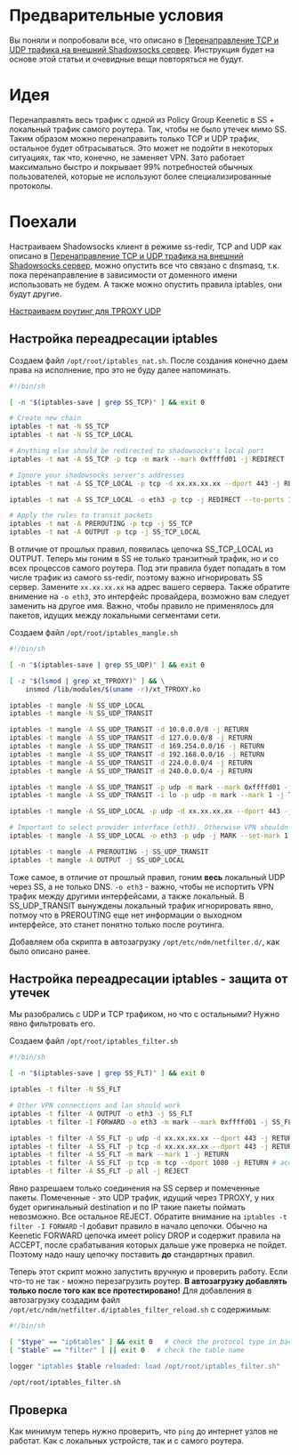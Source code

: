 # Предварительные условия
Вы поняли и попробовали все, что описано в [Перенаправление TCP и UDP трафика на внешний Shadowsocks сервер](SHADOWSOCKS_TCP_UDP.md). Инструкция будет на основе этой статьи и очевидные вещи повторяться не будут.

# Идея
Перенаправлять весь трафик с одной из Policy Group Keenetic в SS + локальный трафик самого роутера. Так, чтобы не было утечек мимо SS. Таким образом можно перенаправить только TCP и UDP трафик, остальное будет обтрасываться. Это может не подойти в некоторых ситуациях, так что, конечно, не заменяет VPN. Зато работает максимально быстро и покрывает 99% потребностей обычных пользователей, которые не используют более специализированные протоколы.

# Поехали
Настраиваем Shadowsocks клиент в режиме ss-redir, TCP and UDP как описано в [Перенаправление TCP и UDP трафика на внешний Shadowsocks сервер](SHADOWSOCKS_TCP_UDP.md), можно опустить все что связано с dnsmasq, т.к. пока перенаправление в зависимости от доменного имени использовать не будем. А также можно опустить правила iptables, они будут другие.

[Настраиваем роутинг для TPROXY UDP](https://github.com/Sharm/keenetic-domain-routing/blob/master/SHADOWSOCKS_TCP_UDP.md#%D0%BD%D0%B0%D1%81%D1%82%D1%80%D0%BE%D0%B9%D0%BA%D0%B0-%D1%80%D0%BE%D1%83%D1%82%D0%B8%D0%BD%D0%B3%D0%B0)

## Настройка переадресации iptables
Создаем файл `/opt/root/iptables_nat.sh`. После создания конечно даем права на исполнение, про это не буду далее напоминать.
```bash
#!/bin/sh

[ -n "$(iptables-save | grep SS_TCP)" ] && exit 0

# Create new chain
iptables -t nat -N SS_TCP
iptables -t nat -N SS_TCP_LOCAL

# Anything else should be redirected to shadowsocks's local port
iptables -t nat -A SS_TCP -p tcp -m mark --mark 0xffffd01 -j REDIRECT --to-ports 1080

# Ignore your shadowsocks server's addresses
iptables -t nat -A SS_TCP_LOCAL -p tcp -d xx.xx.xx.xx --dport 443 -j RETURN

iptables -t nat -A SS_TCP_LOCAL -o eth3 -p tcp -j REDIRECT --to-ports 1080

# Apply the rules to transit packets
iptables -t nat -A PREROUTING -p tcp -j SS_TCP
iptables -t nat -A OUTPUT -p tcp -j SS_TCP_LOCAL
```
В отличие от прошлых правил, появилась цепочка SS_TCP_LOCAL из OUTPUT. Теперь мы гоним в SS не только транзитный трафик, но и со всех процессов самого роутера. Под эти правила будет попадать в том числе трафик из самого ss-redir, поэтому важно игнорировать SS сервер. Замените `xx.xx.xx.xx` на адрес вашего сервера. Также обратите внимение на `-o eth3`, это интерфейс провайдера, возможно вам следует заменить на другое имя. Важно, чтобы правило не применялось для пакетов, идущих между локальными сегментами сети.

Создаем файл `/opt/root/iptables_mangle.sh`
```bash
#!/bin/sh

[ -n "$(iptables-save | grep SS_UDP)" ] && exit 0

[ -z "$(lsmod | grep xt_TPROXY)" ] && \
    insmod /lib/modules/$(uname -r)/xt_TPROXY.ko

iptables -t mangle -N SS_UDP_LOCAL
iptables -t mangle -N SS_UDP_TRANSIT

iptables -t mangle -A SS_UDP_TRANSIT -d 10.0.0.0/8 -j RETURN
iptables -t mangle -A SS_UDP_TRANSIT -d 127.0.0.0/8 -j RETURN
iptables -t mangle -A SS_UDP_TRANSIT -d 169.254.0.0/16 -j RETURN
iptables -t mangle -A SS_UDP_TRANSIT -d 192.168.0.0/16 -j RETURN
iptables -t mangle -A SS_UDP_TRANSIT -d 224.0.0.0/4 -j RETURN
iptables -t mangle -A SS_UDP_TRANSIT -d 240.0.0.0/4 -j RETURN

iptables -t mangle -A SS_UDP_TRANSIT -p udp -m mark --mark 0xffffd01 -j TPROXY --on-port 1080 --tproxy-mark 1
iptables -t mangle -A SS_UDP_TRANSIT -i lo -p udp -m mark --mark 1 -j TPROXY --on-port 1080 --tproxy-mark 1

iptables -t mangle -A SS_UDP_LOCAL -p udp -d xx.xx.xx.xx --dport 443 -j RETURN

# Important to select provider interface (eth3). Otherwise VPN shouldn't work.
iptables -t mangle -A SS_UDP_LOCAL -o eth3 -p udp -j MARK --set-mark 1

iptables -t mangle -A PREROUTING -j SS_UDP_TRANSIT
iptables -t mangle -A OUTPUT -j SS_UDP_LOCAL
```
Тоже самое, в отличие от прошлый правил, гоним **весь** локальный UDP через SS, а не только DNS. `-o eth3` - важно, чтобы не испортить VPN трафик между другими интерфейсами, а также локальный. В SS_UDP_TRANSIT вынуждены локальный трафик игнорировать явно, потмоу что в PREROUTING еще нет информации о выходном интерфейсе, это станет понятно только после роутинга.

Добавляем оба скрипта в автозагрузку `/opt/etc/ndm/netfilter.d/`, как было описано ранее.

## Настройка переадресации iptables - защита от утечек
Мы разобрались с UDP и TCP трафиком, но что с остальными? Нужно явно фильтровать его.

Создаем файл `/opt/root/iptables_filter.sh`
```bash
#!/bin/sh

[ -n "$(iptables-save | grep SS_FLT)" ] && exit 0

iptables -t filter -N SS_FLT

# Other VPN connections and lan should work
iptables -t filter -A OUTPUT -o eth3 -j SS_FLT
iptables -t filter -I FORWARD -o eth3 -m mark --mark 0xffffd01 -j SS_FLT

iptables -t filter -A SS_FLT -p udp -d xx.xx.xx.xx --dport 443 -j RETURN
iptables -t filter -A SS_FLT -p tcp -d xx.xx.xx.xx --dport 443 -j RETURN
iptables -t filter -A SS_FLT -m mark --mark 1 -j RETURN
iptables -t filter -A SS_FLT -p tcp -m tcp --dport 1080 -j RETURN # accept local generated packets to outside, ex wget ya.ru
iptables -t filter -A SS_FLT -p all -j REJECT
```
Явно разрешаем только соединения на SS сервер и помеченные пакеты. Помеченные - это UDP трафик, идущий через TPROXY, у них будет оригинальный destination и по IP такие пакеты поймать невозможно. Все остальное REJECT. Обратите внимание на `iptables -t filter -I FORWARD` -I добавит правило в начало цепочки. Обычно на Keenetic FORWARD цепочка имеет policy DROP и содержит правила на ACCEPT, после срабатывания которых дальше уже проверка не пойдет. Поэтому надо нашу цепочку поставить **до** стандартных правил.

Теперь этот скрипт можно запустить вручную и проверить работу. Если что-то не так - можно перезагрузить роутер. **В автозагрузку добавлять только после того как все протестировано!** Для добавления в автозагрузку создадим файл `/opt/etc/ndm/netfilter.d/iptables_filter_reload.sh` с содержимым:
```bash
#!/bin/sh

[ "$type" == "ip6tables" ] && exit 0   # check the protocol type in backward-compatible way
[ "$table" == "filter" ] || exit 0   # check the table name

logger "iptables $table reloaded: load /opt/root/iptables_filter.sh"

/opt/root/iptables_filter.sh
```

## Проверка
Как минимум теперь нужно проверить, что `ping` до интернет узлов не работат. Как с локальных устройств, так и с самого роутера.
